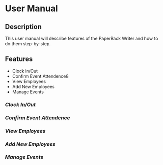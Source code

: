 # User Manual

## **Description**

This user manual will describe features of the PaperBack Writer and how to do them step-by-step.

## **Features**
- Clock In/Out
- Confirm Event Attendence8
- View Employees
- Add New Employees
- Manage Events

### *Clock In/Out*

### *Confirm Event Attendence*

### *View Employees*

### *Add New Employees*

### *Manage Events*
